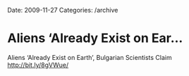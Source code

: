 Date: 2009-11-27
Categories: /archive

# Aliens ‘Already Exist on Ear...

Aliens ‘Already Exist on Earth’, Bulgarian Scientists Claim <a href="http://bit.ly/8gVWue/" rel="nofollow">http://bit.ly/8gVWue/</a>
